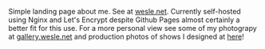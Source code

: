 Simple landing page about me. See at [wesle.net](https://wesle.net). Currently self-hosted using Nginx and Let's Encrypt despite Github Pages almost certainly a better fit for this use. For a more personal view see some of my photograpy at [gallery.wesle.net](https://gallery.wesle.net) and production photos of shows I designed at [here](https://wesle.net/alice)!

